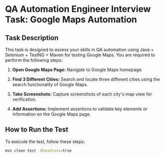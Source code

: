 # QA Automation Engineer Interview Task: Google Maps Automation

## Task Description

This task is designed to assess your skills in QA automation using Java + Selenium + TestNG + Maven for testing Google Maps. 
You are required to perform the following steps:

1. **Open Google Maps Page:** Navigate to Google Maps homepage.

2. **Find 3 Different Cities:** Search and locate three different cities using the search functionality of Google Maps.

3. **Take Screenshots:** Capture screenshots of each city's map view for verification.

4. **Add Assertions:** Implement assertions to validate key elements or information on the Google Maps page.

## How to Run the Test

To execute the test, follow these steps:

```sh
mvn clean test -Dheadless=true